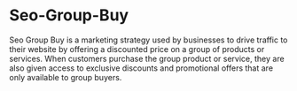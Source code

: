 # Seo-Group-Buy
Seo Group Buy is a marketing strategy used by businesses to drive traffic to their website by offering a discounted price on a group of products or services. When customers purchase the group product or service, they are also given access to exclusive discounts and promotional offers that are only available to group buyers.
